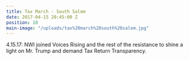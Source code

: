 ```yaml
---
title: Tax March - South Salem
date: 2017-04-15 20:45:00 Z
position: 10
main-image: "/uploads/tax%20march%20south%20salem.jpg"
---
```


4.15.17: NWI joined Voices Rising and the rest of the resistance to shine a light on Mr. Trump and demand Tax Return Transparency.